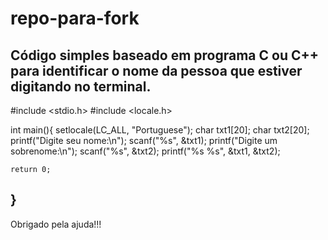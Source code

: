 # repo-para-fork
Código simples baseado em programa C ou C++ para identificar o nome da pessoa que estiver digitando no terminal.
-
#include <stdio.h>
#include <locale.h>

int main(){
    setlocale(LC_ALL, "Portuguese");
    char txt1[20];
    char txt2[20];
    printf("Digite seu nome:\n");
    scanf("%s", &txt1);
    printf("Digite um sobrenome:\n");
    scanf("%s", &txt2);
    printf("%s %s", &txt1, &txt2);
    
    return 0;
}
-
Obrigado pela ajuda!!!
